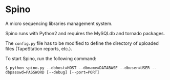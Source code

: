 # Spino

A micro sequencing libraries management system.

Spino runs with Python2 and requires the MySQLdb and tornado packages.

The `config.py` file has to be modified to define the directory of uploaded files (TapeStation reports, etc.).

To start Spino, run the following command:

    $ python spino.py --dbhost=HOST --dbname=DATABASE --dbuser=USER --dbpasswd=PASSWORD [--debug] [--port=PORT]
    